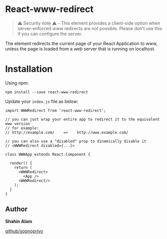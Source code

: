 # React-www-redirect

> ⚠️ Security note ⚠️ - This element provides a client-side option when server-enforced www redirects are not possible. Please don’t use this if you can configure the server.

The element redirects the current page of your React Application to www, unless the page is loaded from a web server that is running on localhost.

# Installation

Using npm:

`npm install --save react-www-redirect`

Update your `index.js` file as below:

```
import WWWRedirect from 'react-www-redirect';

// you can just wrap your entire app to redirect it to the equivalent www version
// for example:
// http://example.com/    =>    http://www.example.com/

// you can also use a "disabled" prop to dinamically disable it
// <WWWRedirect disabled={...}>

class WWWApp extends React.Component {

  render() {
    return (
      <WWWRedirect>
        <App />
      <WWWRedirect/>
    );
  }
}
```

## Author
**Shahin Alam**

[github/sopnopriyo](https://github.com/sopnopriyo)